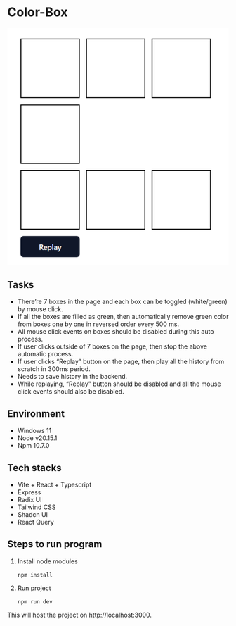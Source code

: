 # Color-Box
![Color Box](images/image.png)

## Tasks
- There’re 7 boxes in the page and each box can be toggled (white/green) by mouse click.
- If all the boxes are filled as green, then automatically remove green color from boxes one by one in reversed order every 500 ms.
- All mouse click events on boxes should be disabled during this auto process.
- If user clicks outside of 7 boxes on the page, then stop the above automatic process.
- If user clicks “Replay” button on the page, then play all the history from scratch in 300ms period.
- Needs to save history in the backend.
- While replaying, “Replay” button should be disabled and all the mouse click events should also be disabled.

## Environment
- Windows 11
- Node v20.15.1
- Npm 10.7.0

## Tech stacks
- Vite + React + Typescript
- Express
- Radix UI
- Tailwind CSS
- Shadcn UI
- React Query

## Steps to run program
1. Install node modules
   ```shell
   npm install
   ```

2. Run project
   ```shell
   npm run dev
   ```
This will host the project on http://localhost:3000.
